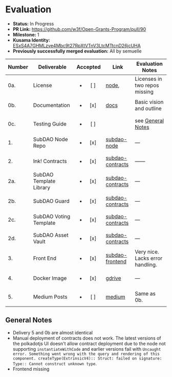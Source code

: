 # Evaluation

- **Status:** In Progress
- **PR Link:** https://github.com/w3f/Open-Grants-Program/pull/90
- **Milestone:** 1
- **Kusama Identity:** [ESxS4A7GHMLzve4Mbc9t27RpXtVTnV3LtcMTtcnD26jcUHA](https://polkascan.io/pre/kusama/account/ESxS4A7GHMLzve4Mbc9t27RpXtVTnV3LtcMTtcnD26jcUHA)
- **Previously successfully merged evaluation:** All by semuelle


| Number | Deliverable | Accepted | Link | Evaluation Notes |
| ------ | ----------- | :------: | ---- |----------------- |
| 0a. | License | <ul><li>[ ] </li></ul> | [node](https://github.com/SubDAO-Network/subdao-node/blob/1f875aa55f0c38a4e7e03f5720a729fcb9d72814/LICENSE),  | Licenses in two repos missing |
| 0b. | Documentation | <ul><li>[x] </li></ul> | [docs](https://github.com/SubDAO-Network/docs/tree/69071af5291690b7df38510f6d696414bfc8c2ca/article) | Basic vision and outline |
| 0c. | Testing Guide | <ul><li>[ ] </li></ul> |  | see [General Notes](#general-notes) |
| 1. | SubDAO Node Repo | <ul><li>[x] </li></ul> | [subdao-node](https://github.com/SubDAO-Network/subdao-node/tree/1f875aa55f0c38a4e7e03f5720a729fcb9d72814) | — |
| 2. | Ink! Contracts | <ul><li>[x] </li></ul> | [subdao-contracts](https://github.com/SubDAO-Network/subDAO-contracts/tree/9dcb5852b61e5f7b040a9e8e895b03e0ea2990a1) | —— |
| 2a. | SubDAO Template Library | <ul><li>[x] </li></ul> | [subdao-contracts](https://github.com/SubDAO-Network/subDAO-contracts/tree/9dcb5852b61e5f7b040a9e8e895b03e0ea2990a1/template_manager) | — |
| 2b. | SubDAO Guard | <ul><li>[x] </li></ul> | [subdao-contracts](https://github.com/SubDAO-Network/subDAO-contracts/tree/9dcb5852b61e5f7b040a9e8e895b03e0ea2990a1/dao_manager) | — |
| 2c. | SubDAO Voting Template | <ul><li>[x] </li></ul> | [subdao-contracts](https://github.com/SubDAO-Network/subDAO-contracts/tree/9dcb5852b61e5f7b040a9e8e895b03e0ea2990a1/vote_manager) | — |
| 2d. | SubDAO Asset Vault | <ul><li>[x] </li></ul> | [subdao-contracts](https://github.com/SubDAO-Network/subDAO-contracts/tree/9dcb5852b61e5f7b040a9e8e895b03e0ea2990a1/vault) | — |
| 3. | Front End | <ul><li>[x] </li></ul> | [subdao-frontend](https://github.com/SubDAO-Network/subDAO-frontend/tree/2d82c43818223d9bf0575fcf69e7ed07246c4d64) | Very nice. Lacks error handling. |
| 4. | Docker Image | <ul><li>[x] </li></ul> | [gdrive](https://drive.google.com/drive/folders/1VRm0puMeYOj6c8hHGNlKmZZyN9D8mo-v) | — |
| 5. | Medium Posts | <ul><li>[ ] </li></ul> | [medium](https://subdao.medium.com/subdaos-viso-how-will-organizations-evolve-in-the-next-decade-db0883ff290d) | Same as 0b. |


## General Notes

- Delivery 5 and 0b are almost identical
- Manual deployment of contracts does not work. The latest versions of the polkadotjs UI doesn't allow contract deployment due to the node not supporting `instantiateWithCode` and earlier versions fail with `Uncaught error. Something went wrong with the query and rendering of this component. createType(ExtrinsicV4):: Struct: failed on signature: Type:: Cannot construct unknown type`.
- Frontend missing
